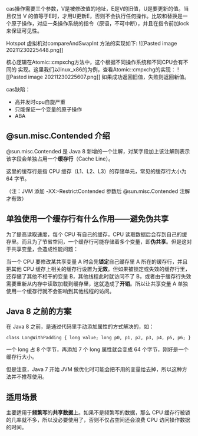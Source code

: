 cas操作需要三个参数，V是被修改值的地址，E是V的旧值，U是要更新的值。当且仅当 V 的值等于E时，才用U更新E，否则不会执行任何操作。比较和替换是一个原子操作，对应一条操作系统的指令（原语，不可中断），并且在指令前加lock来保证可见性。
 
Hotspot 虚拟机对compareAndSwapInt 方法的实现如下:
![[Pasted image 20211230225448.png]]


核心逻辑在Atomic::cmpxchg方法中，这个根据不同操作系统和不同CPU会有不同的 实现。这里我们以linux_x86的为例，查看Atomic::cmpxchg的实现：
![[Pasted image 20211230225607.png]]
如果成功返回旧值，失败则返回新值。

cas缺陷：
- 高并发时cpu自旋严重
- 只能保证一个变量的原子操作
- ABA

## @sun.misc.Contended 介绍

@sun.misc.Contended 是 Java 8 新增的一个注解，对某字段加上该注解则表示该字段会单独占用一个**缓存行**（Cache Line）。

这里的缓存行是指 CPU 缓存（L1、L2、L3）的存储单元，常见的缓存行大小为 64 字节。

（注：JVM 添加 -XX:-RestrictContended 参数后 @sun.misc.Contended 注解才有效）

## 单独使用一个缓存行有什么作用——避免伪共享

为了提高读取速度，每个 CPU 有自己的缓存，CPU 读取数据后会存到自己的缓存里。而且为了节省空间，一个缓存行可能存储着多个变量，即**伪共享**。但是这对于共享变量，会造成性能问题：

当一个 CPU 要修改某共享变量 A 时会先**锁定**自己缓存里 A 所在的缓存行，并且把其他 CPU 缓存上相关的缓存行设置为**无效**。但如果被锁定或失效的缓存行里，还存储了其他不相干的变量 B，其他线程此时就访问不了 B，或者由于缓存行失效需要重新从内存中读取加载到缓存里，这就造成了**开销**。所以让共享变量 A 单独使用一个缓存行就不会影响到其他线程的访问。

## Java 8 之前的方案
在 Java 8 之前，是通过代码里手动添加属性的方式解决的，如：

`class LongWithPadding {
	long value;
	long p0, p1, p2, p3, p4, p5, p6;
}` 

一个 long 占 8 个字节，再添加 7 个 long 属性就会变成 64 个字节，刚好是一个缓存行大小。

但是注意，Java 7 开始 JVM 做优化时可能会把不用的变量给去掉，所以这种方法并不推荐使用。

## 适用场景
主要适用于**频繁写**的**共享数据**上。如果不是频繁写的数据，那么 CPU 缓存行被锁的几率就不多，所以没必要使用了，否则不仅占空间还会浪费 CPU 访问操作数据的时间。